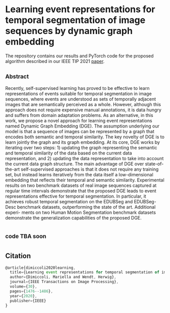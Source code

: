# Learning event representations for temporal segmentation of image sequences by dynamic graph embedding
The repository contains our results and PyTorch code for the proposed algorithm described in our IEEE TIP 2021 [paper](https://upcommons.upc.edu/bitstream/handle/2117/343742/2389-Learning-event-representations-for-temporal-segmentation-of-image-sequences-by-dynamic-graph-embedding.pdf?sequence=1).

## <sub> Abstract </sub>
Recently, self-supervised learning has proved to be
effective to learn representations of events suitable for temporal
segmentation in image sequences, where events are understood
as sets of temporally adjacent images that are semantically
perceived as a whole. However, although this approach does not
require expensive manual annotations, it is data hungry and
suffers from domain adaptation problems. As an alternative,
in this work, we propose a novel approach for learning event
representations named Dynamic Graph Embedding (DGE). The
assumption underlying our model is that a sequence of images
can be represented by a graph that encodes both semantic and
temporal similarity. The key novelty of DGE is to learn jointly
the graph and its graph embedding. At its core, DGE works by
iterating over two steps: 1) updating the graph representing the
semantic and temporal similarity of the data based on the current
data representation, and 2) updating the data representation
to take into account the current data graph structure. The
main advantage of DGE over state-of-the-art self-supervised
approaches is that it does not require any training set, but
instead learns iteratively from the data itself a low-dimensional
embedding that reflects their temporal and semantic similarity.
Experimental results on two benchmark datasets of real image
sequences captured at regular time intervals demonstrate that
the proposed DGE leads to event representations effective for
temporal segmentation. In particular, it achieves robust temporal
segmentation on the EDUBSeg and EDUBSeg-Desc benchmark
datasets, outperforming the state of the art. Additional experi-
ments on two Human Motion Segmentation benchmark datasets
demonstrate the generalization capabilities of the proposed DGE.
#



## <sub> code TBA soon </sub>
#


## Citation

```js
@article{dimiccoli2020learning,
  title={Learning event representations for temporal segmentation of image sequences by dynamic graph embedding},
  author={Dimiccoli, Mariella and Wendt, Herwig},
  journal={IEEE Transactions on Image Processing},
  volume={30},
  pages={1476--1486},
  year={2020},
  publisher={IEEE}
}
